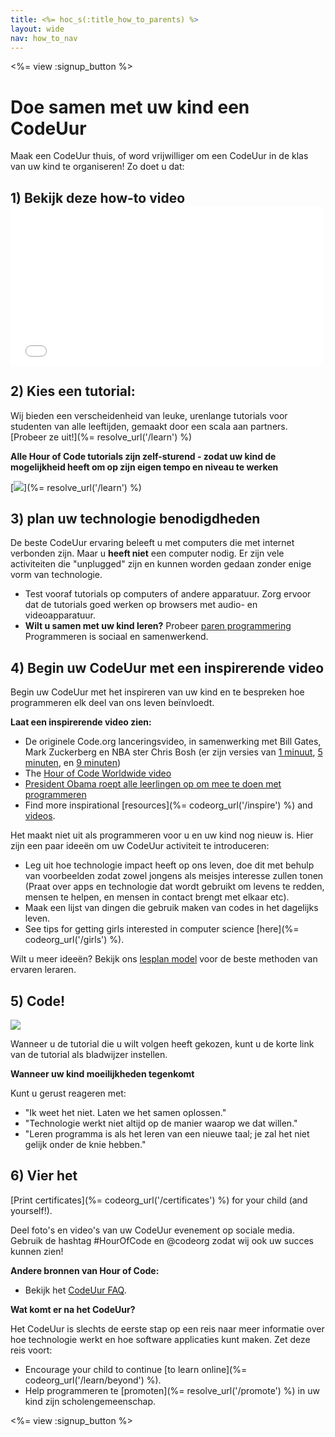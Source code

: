 ```yaml
---
title: <%= hoc_s(:title_how_to_parents) %>
layout: wide
nav: how_to_nav
---
```

<%= view :signup_button %>

# Doe samen met uw kind een CodeUur

Maak een CodeUur thuis, of word vrijwilliger om een CodeUur in de klas van uw kind te organiseren! Zo doet u dat:

## 1) Bekijk deze how-to video <iframe width="500" height="255" src="//www.youtube.com/embed/SrnvvWDm73k" frameborder="0" allowfullscreen mark="crwd-mark"></iframe> 

## 2) Kies een tutorial:

Wij bieden een verscheidenheid van leuke, urenlange tutorials voor studenten van alle leeftijden, gemaakt door een scala aan partners. [Probeer ze uit!](%= resolve_url('/learn') %)

**Alle Hour of Code tutorials zijn zelf-sturend - zodat uw kind de mogelijkheid heeft om op zijn eigen tempo en niveau te werken**

[![](/images/fit-700/tutorials.png)](%= resolve_url('/learn') %)

## 3) plan uw technologie benodigdheden

De beste CodeUur ervaring beleeft u met computers die met internet verbonden zijn. Maar u **heeft niet** een computer nodig. Er zijn vele activiteiten die "unplugged" zijn en kunnen worden gedaan zonder enige vorm van technologie.

- Test vooraf tutorials op computers of andere apparatuur. Zorg ervoor dat de tutorials goed werken op browsers met audio- en videoapparatuur.
- **Wilt u samen met uw kind leren?** Probeer [paren programmering](http://www.ncwit.org/resources/pair-programming-box-power-collaborative-learning) Programmeren is sociaal en samenwerkend.

## 4) Begin uw CodeUur met een inspirerende video

Begin uw CodeUur met het inspireren van uw kind en te bespreken hoe programmeren elk deel van ons leven beïnvloedt.

**Laat een inspirerende video zien:**

- De originele Code.org lanceringsvideo, in samenwerking met Bill Gates, Mark Zuckerberg en NBA ster Chris Bosh (er zijn versies van [1 minuut](https://www.youtube.com/watch?v=qYZF6oIZtfc), [5 minuten](https://www.youtube.com/watch?v=nKIu9yen5nc), en [9 minuten](https://www.youtube.com/watch?v=dU1xS07N-FA))
- The [Hour of Code Worldwide video](https://www.youtube.com/watch?v=KsOIlDT145A)
- [President Obama roept alle leerlingen op om mee te doen met programmeren](https://www.youtube.com/watch?v=6XvmhE1J9PY)
- Find more inspirational [resources](%= codeorg_url('/inspire') %) and [videos](https://www.youtube.com/playlist?list=PLzdnOPI1iJNfpD8i4Sx7U0y2MccnrNZuP).

Het maakt niet uit als programmeren voor u en uw kind nog nieuw is. Hier zijn een paar ideeën om uw CodeUur activiteit te introduceren:

- Leg uit hoe technologie impact heeft op ons leven, doe dit met behulp van voorbeelden zodat zowel jongens als meisjes interesse zullen tonen (Praat over apps en technologie dat wordt gebruikt om levens te redden, mensen te helpen, en mensen in contact brengt met elkaar etc).
- Maak een lijst van dingen die gebruik maken van codes in het dagelijks leven.
- See tips for getting girls interested in computer science [here](%= codeorg_url('/girls') %).

Wilt u meer ideeën? Bekijk ons [lesplan model](/files/AfterschoolEducatorLessonPlanOutline.docx) voor de beste methoden van ervaren leraren.

## 5) Code!

<img src="/images/fit-700/tutorial-short-link.png" />

Wanneer u de tutorial die u wilt volgen heeft gekozen, kunt u de korte link van de tutorial als bladwijzer instellen.

**Wanneer uw kind moeilijkheden tegenkomt**

Kunt u gerust reageren met:

- "Ik weet het niet. Laten we het samen oplossen."
- "Technologie werkt niet altijd op de manier waarop we dat willen."
- "Leren programma is als het leren van een nieuwe taal; je zal het niet gelijk onder de knie hebben."

## 6) Vier het

[Print certificates](%= codeorg_url('/certificates') %) for your child (and yourself!).

Deel foto's en video's van uw CodeUur evenement op sociale media. Gebruik de hashtag #HourOfCode en @codeorg zodat wij ook uw succes kunnen zien!

**Andere bronnen van Hour of Code:**

- Bekijk het [CodeUur FAQ](https://support.code.org/hc/en-us/categories/200147083-Hour-of-Code).

**Wat komt er na het CodeUur?**

Het CodeUur is slechts de eerste stap op een reis naar meer informatie over hoe technologie werkt en hoe software applicaties kunt maken. Zet deze reis voort:

- Encourage your child to continue [to learn online](%= codeorg_url('/learn/beyond') %).
- Help programmeren te [promoten](%= resolve_url('/promote') %) in uw kind zijn scholengemeenschap.

<%= view :signup_button %>